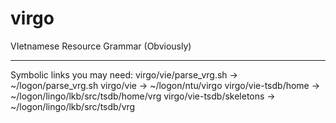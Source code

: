 virgo
=====

VIetnamese Resource Grammar (Obviously)

---
Symbolic links you may need:
virgo/vie/parse_vrg.sh -> ~/logon/parse_vrg.sh
virgo/vie              -> ~/logon/ntu/virgo
virgo/vie-tsdb/home    -> ~/logon/lingo/lkb/src/tsdb/home/vrg
virgo/vie-tsdb/skeletons -> ~/logon/lingo/lkb/src/tsdb/vrg
